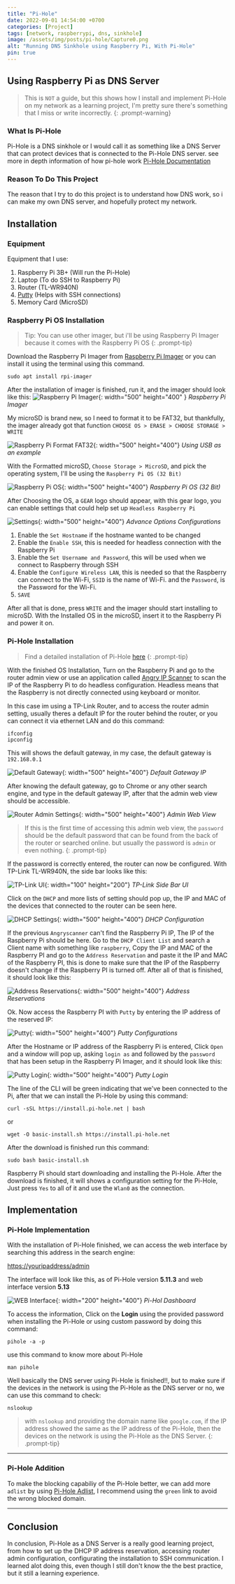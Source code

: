 ```yaml
---
title: "Pi-Hole"
date: 2022-09-01 14:54:00 +0700
categories: [Project]
tags: [network, raspberrypi, dns, sinkhole]
image: /assets/img/posts/pi-hole/Capture0.png
alt: "Running DNS Sinkhole using Raspberry Pi, With Pi-Hole"
pin: true
---
```


## Using Raspberry Pi as DNS Server

> This is `NOT` a guide, but this shows how I install and implement Pi-Hole on my network as a learning project, I'm pretty sure there's something that I miss or write incorrectly. 
{: .prompt-warning}

### What Is Pi-Hole
Pi-Hole is a DNS sinkhole or I would call it as something like a DNS Server that can protect devices that is connected to the Pi-Hole DNS server. see more in depth information of how pi-hole work [Pi-Hole Documentation](https://docs.pi-hole.net/)

### Reason To Do This Project
The reason that I try to do this project is to understand how DNS work, so i can make my own DNS server, and hopefully protect my network.

## Installation

### Equipment
Equipment that I use:

1. Raspberry Pi 3B+ (Will run the Pi-Hole)
2. Laptop (To do SSH to Raspberry Pi)
3. Router (TL-WR940N)
4. [Putty](https://www.chiark.greenend.org.uk/~sgtatham/putty/) (Helps with SSH connections)
5. Memory Card (MicroSD)

### Raspberry Pi OS Installation
> Tip: You can use other imager, but i'll be using Raspberry Pi Imager because it comes with the Raspberry Pi OS
{: .prompt-tip}

Download the Raspberry Pi Imager from [Raspberry Pi Imager](https://www.raspberrypi.com/software/) or you can install it using the terminal using this command.

```shell
sudo apt install rpi-imager
```

After the installation of imager is finished, run it, and the imager should look like this:
![Raspberry Pi Imager](/assets/img/posts/pi-hole/Capture1.PNG){: width="500" height="400" }
_Raspberry Pi Imager_

My microSD is brand new, so I need to format it to be FAT32, but thankfully, the imager already got that function `CHOOSE OS > ERASE > CHOOSE STORAGE > WRITE`

![Raspberry Pi Format FAT32](/assets/img/posts/pi-hole/Capture2.PNG){: width="500" height="400"}
_Using USB as an example_

With the Formatted microSD, `Choose Storage > MicroSD`, and pick the operating system, I'll be using the `Raspberry Pi OS (32 Bit)`

![Raspberry Pi OS](/assets/img/posts/pi-hole/Capture3.PNG){: width="500" height="400"}
_Raspberry Pi OS (32 Bit)_

After Choosing the OS, a `GEAR` logo should appear, with this gear logo, you can enable settings that could help set up `Headless Raspberry Pi`

![Settings](/assets/img/posts/pi-hole/Capture4.PNG){: width="500" height="400"}
_Advance Options Configurations_

1. Enable the `Set Hostname` if the hostname wanted to be changed
2. Enable the `Enable SSH`, this is needed for headless connection with the Raspberry Pi
3. Enable the `Set Username and Password`, this will be used when we connect to Raspberry through SSH
4. Enable the `Configure Wireless LAN`, this is needed so that the Raspberry can connect to the Wi-Fi, `SSID` is the name of Wi-Fi. and the `Password`, is the Password for the Wi-Fi.
5. `SAVE`

After all that is done, press `WRITE` and the imager should start installing to microSD. With the Installed OS in the microSD, insert it to the Raspberry Pi and power it on.

### Pi-Hole Installation
> Find a detailed installation of Pi-Hole [here](https://github.com/pi-hole/pi-hole)
{: .prompt-tip}

With the finished OS Installation, Turn on the Raspberry Pi and go to the router admin view or use an application called [Angry IP Scanner](https://angryip.org/) to scan the IP of the Raspberry Pi to do headless configuration. Headless means that the Raspberry is not directly connected using keyboard or monitor.

In this case im using a TP-Link Router, and to access the router admin setting, usually theres a default IP for the router behind the router, or you can connect it via ethernet LAN and do this command:

```shell
ifconfig
ipconfig
```

This will shows the default gateway, in my case, the default gateway is `192.168.0.1`

![Default Gateway](/assets/img/posts/pi-hole/Capture5.PNG){: width="500" height="400"}
_Default Gateway IP_

After knowing the default gateway, go to Chrome or any other search engine, and type in the default gateway IP, after that the admin web view should be accessible.

![Router Admin Settings](/assets/img/posts/pi-hole/Capture6.PNG){: width="500" height="400"}
_Admin Web View_

> If this is the first time of accessing this admin web view, the `password` should be the default password that can be found from the back of the router or searched online. but usually the password is `admin` or even nothing.
{: .prompt-tip}

If the password is correctly entered, the router can now be configured. With TP-Link TL-WR940N, the side bar looks like this:

![TP-Link UI](/assets/img/posts/pi-hole/Capture7.PNG){: width="100" height="200"}
_TP-Link Side Bar UI_

Click on the `DHCP` and more lists of setting should pop up, the IP and MAC of the devices that connected to the router can be seen here. 

![DHCP Settings](/assets/img/posts/pi-hole/Capture8.PNG){: width="500" height="400"}
_DHCP Configuration_

If the previous `Angryscanner` can't find the Raspberry Pi IP, The IP of the Raspberry Pi should be here. Go to the `DHCP Client List` and search a Client name with something like `raspberry`, Copy the IP and MAC of the Raspberry PI and go to the `Address Reservation` and paste it the IP and MAC of the Raspberry PI, this is done to make sure that the IP of the Raspberry doesn't change if the Raspberry PI is turned off. After all of that is finished, it should look like this:

![Address Reservations](/assets/img/posts/pi-hole/Capture9.PNG){: width="500" height="400"}
_Address Reservations_

Ok. Now access the Raspberry PI with `Putty` by entering the IP address of the reserved IP:

![Putty](/assets/img/posts/pi-hole/Capture10.PNG){: width="500" height="400"}
_Putty Configurations_

After the Hostname or IP address of the Raspberry Pi is entered, Click `Open` and a window will pop up, asking `login as` and followed by the `password` that has been setup in the Raspberry Pi Imager, and it should look like this:

![Putty Login](/assets/img/posts/pi-hole/Capture11.PNG){: width="500" height="400"}
_Putty Login_

The line of the CLI will be green indicating that we've been connected to the Pi, after that we can install the Pi-Hole by using this command:

```shell
curl -sSL https://install.pi-hole.net | bash
```
or
```shell
wget -O basic-install.sh https://install.pi-hole.net
```

After the download is finished run this command:

```shell
sudo bash basic-install.sh
```

Raspberry Pi should start downloading and installing the Pi-Hole. After the download is finished, it will shows a configuration setting for the Pi-Hole, Just press `Yes` to all of it and use the `Wlan0` as the connection.

## Implementation

### Pi-Hole Implementation
With the installation of Pi-Hole finished, we can access the web interface by searching this address in the search engine:

<https://youripaddress/admin>

The interface will look like this, as of Pi-Hole version **5.11.3** and web interface version **5.13**

![WEB Interface](/assets/img/posts/pi-hole/Capture12.PNG){: width="200" height="400"}
_Pi-Hol Dashboard_

To access the information, Click on the **Login** using the provided password when installing the Pi-Hole or using custom password by doing this command:

```shell
pihole -a -p
```

use this command to know more about Pi-Hole

```shell
man pihole
```

Well basically the DNS server using Pi-Hole is finished!!, but to make sure if the devices in the network is using the Pi-Hole as the DNS server or no, we can use this command to check:

```shell
nslookup
```

> with `nslookup` and providing the domain name like `google.com`, if the IP address showed the same as the IP address of the Pi-Hole, then the devices on the network is using the Pi-Hole as the DNS Server.
{: .prompt-tip}

---

### Pi-Hole Addition
To make the blocking capabiliy of the Pi-Hole better, we can add more `adlist` by using [Pi-Hole Adlist](https://firebog.net/), I recommend using the `green` link to avoid the wrong blocked domain.

---

## Conclusion
In conclusion, Pi-Hole as a DNS Server is a really good learning project, from how to set up the DHCP IP address reservation, accessing router admin configuration, configurating the installation to SSH communication. I learned alot doing this, even though I still don't know the the best practice, but it still a learning experience.
